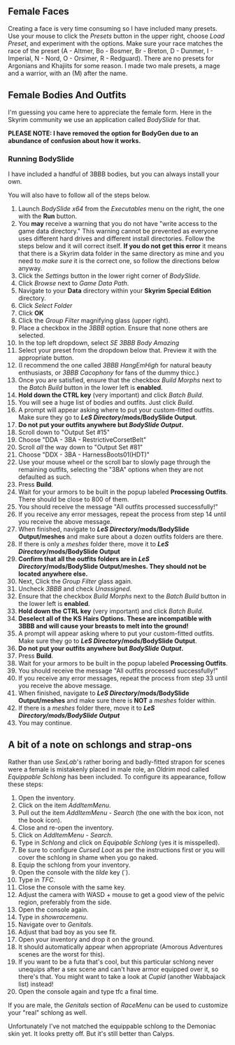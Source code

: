 
## Female Faces

Creating a face is very time consuming so I have included many presets. Use your mouse to click the _Presets_ button in the upper right, choose _Load Preset_, and experiment with the options. Make sure your race matches the race of the preset (A - Altmer, Bo - Bosmer, Br - Breton, D - Dunmer, I - Imperial, N - Nord, O - Orsimer, R - Redguard). There are no presets for Argonians and Khajiits for some reason. I made two male presets, a mage and a warrior, with an (M) after the name.

##  Female Bodies And Outfits

I'm guessing you came here to appreciate the female form. Here in the Skyrim community we use an application called _BodySlide_ for that.

**PLEASE NOTE: I have removed the option for BodyGen due to an abundance of confusion about how it works.**

### Running BodySlide

I have included a handful of 3BBB bodies, but you can always install your own.

You will also have to follow all of the steps below.

1. Launch _BodySlide x64_ from the _Executables_ menu on the right, the one with the **Run** button. 
3. You **may** receive a warning that you do not have "write access to the game data directory." This warning cannot be prevented as everyone uses different hard drives and different install directories. Follow the steps below and it will correct itself. **If you do not get this error** it means that there is a Skyrim data folder in the same directory as mine and you need to _make sure_ it is the correct one, so follow the directions below anyway.
4. Click the _Settings_ button in the lower right corner of _BodySlide_.	
5. Click _Browse_ next to _Game Data Path_.	
6. Navigate to your **Data** directory within your **Skyrim Special Edition** directory.
7. Click _Select Folder_
8. Click **OK**
9. Click the _Group Filter_ magnifying glass (upper right).
10. Place a checkbox in the _3BBB_ option. Ensure that none others are selected.
11. In the top left dropdown, select _SE 3BBB Body Amazing_
12. Select your preset from the dropdown below that. Preview it with the appropriate button.
13. (I recommend the one called _3BBB HangEmHigh_ for natural beauty enthusiasts, or _3BBB Cacophony_ for fans of the dummy thicc.)
14. Once you are satisfied, ensure that the checkbox _Build Morphs_ next to the _Batch Build_ button in the lower left is **enabled**.	
15. **Hold down the CTRL key** (very important) and click _Batch Build_. 
16. You will see a huge list of bodies and outfits. Just click _Build_.
17. A prompt will appear asking where to put your custom-fitted outfits. Make sure they go to **_LeS Directory_/mods/BodySlide Output**.
18. **Do not put your outfits anywhere but _BodySlide Output_.**
19. Scroll down to "Output Set #15"
20. Choose "DDA - 3BA - RestrictiveCorsetBelt"
21. Scroll _all_ the way down to "Output Set #81"
22. Choose "DDX - 3BA - HarnessBoots01(HDT)"
23. Use your mouse wheel or the scroll bar to slowly page through the remaining outfits, selecting the "3BA" options when they are not defaulted as such.
24. Press **Build**.
25. Wait for your armors to be built in the popup labeled **Processing Outfits**. There should be close to 800 of them.
26. You should receive the message "All outfits processed successfully!"
27. If you receive any error messages, repeat the process from step 14 until you receive the above message.
28. When finished, navigate to **_LeS Directory_/mods/BodySlide Output/meshes** and make sure about a dozen outfits folders are there.
29. If there is only a _meshes_ folder there, move it to **_LeS Directory_/mods/BodySlide Output**
30. **Confirm that all the outfits folders are in _LeS Directory_/mods/BodySlide Output/meshes. They should not be located anywhere else.**
31. Next, Click the _Group Filter_ glass again.
32. Uncheck _3BBB_ and check _Unassigned_.
33. Ensure that the checkbox _Build Morphs_ next to the _Batch Build_ button in the lower left is **enabled**.
34. **Hold down the CTRL key** (very important) and click _Batch Build_. 	
35. **Deselect all of the KS Hairs Options. These are incompatible with 3BBB and will cause your breasts to melt into the ground!**
36. A prompt will appear asking where to put your custom-fitted outfits. Make sure they go to **_LeS Directory_/mods/BodySlide Output**.
37. **Do not put your outfits anywhere but _BodySlide Output_.**
38. Press **Build**.
39. Wait for your armors to be built in the popup labeled **Processing Outfits**.
40. You should receive the message "All outfits processed successfully!"
41. If you receive any error messages, repeat the process from step 33 until you receive the above message.
42. When finished, navigate to **_LeS Directory_/mods/BodySlide Output/meshes** and make sure there is **NOT** a _meshes_ folder within.
43. If there is a _meshes_ folder there, move it to **_LeS Directory/mods/BodySlide Output_**
44. You may continue.

## A bit of a note on schlongs and strap-ons

Rather than use _SexLab_'s rather boring and badly-fitted strapon for scenes were a female is mistakenly placed in male role, an Oldrim mod called _Equippable Schlong_ has been included. To configure its appearance, follow these steps:

1. Open the inventory.
4. Click on the item _AddItemMenu_.
5. Pull out the item _AddItemMenu - Search_ (the one with the box icon, not the book icon).
6. Close and re-open the inventory.
7. Click on _AddItemMenu - Search_.
8. Type in _Schlong_ and click on _Equipable Schlong_ (yes it is misspelled).
9. Be sure to configure _Cursed Loot_ as per the instructions first or you will cover the schlong in shame when you go naked.
10. Equip the schlong from your inventory.
11. Open the console with the _tilde_ key (`).
12. Type in _TFC_.
13. Close the console with the same key.
14. Adjust the camera with WASD + mouse to get a good view of the pelvic region, preferably from the side.
15. Open the console again.
16. Type in _showracemenu_.
17. Navigate over to _Genitals_.
18. Adjust that bad boy as you see fit.
19. Open your inventory and drop it on the ground.
20. It should automatically appear when appropriate (Amorous Adventures scenes are the worst for this).
21. If you want to be a futa that's cool, but this particular schlong never unequips after a sex scene and can't have armor equipped over it, so there's that. You might want to take a look at _Cupid_ (another Wabbajack list) instead!
24. Open the console again and type tfc a final time.

If you are male, the _Genitals_ section of _RaceMenu_ can be used to customize your "real" schlong as well.

Unfortunately I've not matched the equippable schlong to the Demoniac skin yet. It looks pretty off. But it's still better than Calyps.
